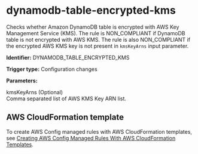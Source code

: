 # dynamodb\-table\-encrypted\-kms<a name="dynamodb-table-encrypted-kms"></a>

Checks whether Amazon DynamoDB table is encrypted with AWS Key Management Service \(KMS\)\. The rule is NON\_COMPLIANT if DynamoDB table is not encrypted with AWS KMS\. The rule is also NON\_COMPLIANT if the encrypted AWS KMS key is not present in `kmsKeyArns` input parameter\.

**Identifier:** DYNAMODB\_TABLE\_ENCRYPTED\_KMS

**Trigger type:** Configuration changes

**Parameters:**

 kmsKeyArns \(Optional\)  
Comma separated list of AWS KMS Key ARN list\.

## AWS CloudFormation template<a name="w24aac11c29c17c99c13"></a>

To create AWS Config managed rules with AWS CloudFormation templates, see [Creating AWS Config Managed Rules With AWS CloudFormation Templates](aws-config-managed-rules-cloudformation-templates.md)\.